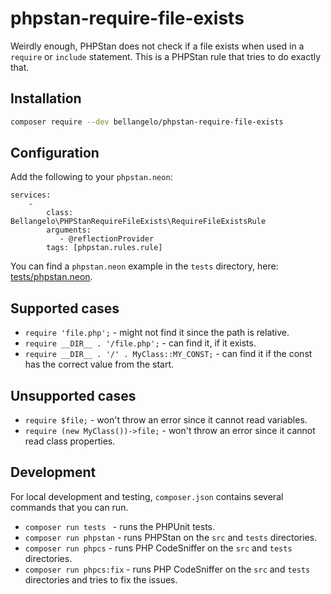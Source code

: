 # phpstan-require-file-exists
Weirdly enough, PHPStan does not check if a file exists when used in a
`require` or `include` statement. This is a PHPStan rule that tries to do
exactly that.

## Installation
```bash
composer require --dev bellangelo/phpstan-require-file-exists
```

## Configuration
Add the following to your `phpstan.neon`:
```neon
services:
    -
        class: Bellangelo\PHPStanRequireFileExists\RequireFileExistsRule
        arguments:
           - @reflectionProvider
        tags: [phpstan.rules.rule]
```

You can find a `phpstan.neon` example in the `tests` directory, here: [tests/phpstan.neon](tests/phpstan-testing.neon).

## Supported cases
- `require 'file.php';` - might not find it since the path is relative.
- `require __DIR__ . '/file.php';` - can find it, if it exists.
- `require __DIR__ . '/' . MyClass::MY_CONST;` - can find it if the const has the correct value from the start.

## Unsupported cases
- `require $file;` - won't throw an error since it cannot read variables.
- `require (new MyClass())->file;` - won't throw an error since it cannot read class properties.

## Development
For local development and testing, `composer.json` contains several commands that you can run.
- `composer run tests ` - runs the PHPUnit tests.
- `composer run phpstan` - runs PHPStan on the `src` and `tests` directories.
- `composer run phpcs` - runs PHP CodeSniffer on the `src` and `tests` directories.
- `composer run phpcs:fix` - runs PHP CodeSniffer on the `src` and `tests` directories and tries to fix the issues.